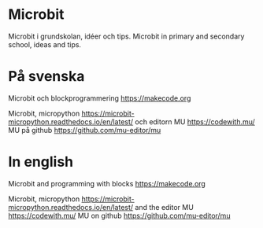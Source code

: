 # Microbit
Microbit i grundskolan, idéer och tips. Microbit in primary and secondary school, ideas and tips.
# På svenska
Microbit och blockprogrammering https://makecode.org 

Microbit, micropython  https://microbit-micropython.readthedocs.io/en/latest/ och editorn MU https://codewith.mu/
MU på github https://github.com/mu-editor/mu

# In english
Microbit and programming with blocks https://makecode.org 

Microbit, micropython  https://microbit-micropython.readthedocs.io/en/latest/ and the editor MU https://codewith.mu/
MU on github https://github.com/mu-editor/mu

